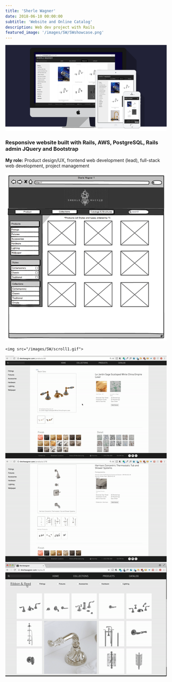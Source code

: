 ```yaml
---
title: 'Sherle Wagner'
date: 2018-06-10 00:00:00
subtitle: 'Website and Online Catalog'
description: Web dev project with Rails 
featured_image: '/images/SW/SWshowcase.png'
---
```





![](/images/SW/SWshowwide.png)



<h3> Responsive website built with Rails, AWS, PostgreSQL, Rails admin JQuery and Bootstrap</h3>

<strong>My role:</strong> Product design/UX, frontend web development (lead), full-stack web development, project management


<div class="gallery" data-columns="2">
    <img src="/images/SW/SW_Nav_2.jpg">
    
    <img src="/images/SW/scroll1.gif">
</div>
<div class="gallery" data-columns="2">
    <img src="/images/SW/prodPagechina.gif">
    <img src="/images/SW/systemGif.gif" alt="">
    <img src="/images/SW/colGif.gif" alt="">

</div>
<!-- 
![](/images/SW/SW_Nav_2.jpg)






![](/images/SW/scroll1.gif) -->





<!-- 
![](/images/SW/prodPagechina.gif)



![](/images/SW/systemGif.gif)




![](/images/SW/colGif.gif)



 -->


